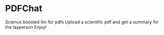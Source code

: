 # PDFChat
Science boosted llm for pdfs
Upload a scientific pdf and get a summary for the layperson
Enjoy!
